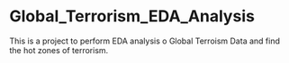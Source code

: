 # Global_Terrorism_EDA_Analysis
This is a project to perform EDA analysis o Global Terroism Data and find the hot zones of terrorism.
